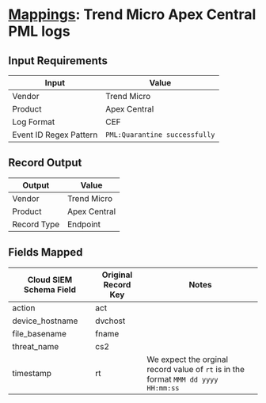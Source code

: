 # [Mappings](README.md): Trend Micro Apex Central PML logs

## Input Requirements

|Input|Value|
|-----|-----|
|Vendor|Trend Micro|
|Product|Apex Central|
|Log Format|CEF|
|Event ID Regex Pattern|`PML:Quarantine successfully`|

## Record Output

|Output|Value|
|------|-----|
|Vendor|Trend Micro|
|Product|Apex Central|
|Record Type|Endpoint|

## Fields Mapped

|Cloud SIEM Schema Field|Original Record Key|Notes|
|-----------------------|-------------------|-----|
|action|act||
|device_hostname|dvchost||
|file_basename|fname||
|threat_name|cs2||
|timestamp|rt|We expect the orginal record value of `rt` is in the format `MMM dd yyyy HH:mm:ss`|

